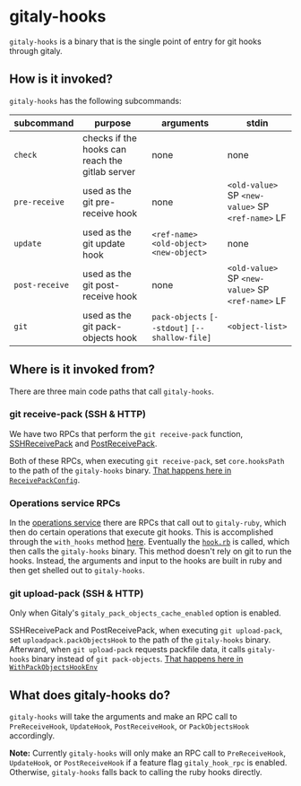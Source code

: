 # gitaly-hooks

`gitaly-hooks` is a binary that is the single point of entry for git hooks through gitaly.

## How is it invoked?

`gitaly-hooks` has the following subcommands:

| subcommand   | purpose                                         | arguments                            | stdin                                       |
|--------------|-------------------------------------------------|--------------------------------------|---------------------------------------------|
| `check`        | checks if the hooks can reach the gitlab server | none                                 | none                                        |
| `pre-receive`  | used as the git pre-receive hook                | none                                 | `<old-value>` SP `<new-value>` SP `<ref-name>` LF |
| `update`       | used as the git update hook                     | `<ref-name>` `<old-object>` `<new-object>` | none
| `post-receive` | used as the git post-receive hook               | none                                 | `<old-value>` SP `<new-value>` SP `<ref-name>` LF |
| `git`          | used as the git pack-objects hook               | `pack-objects` `[--stdout]` `[--shallow-file]` | `<object-list>` |

## Where is it invoked from?

There are three main code paths that call `gitaly-hooks`.

### git receive-pack (SSH & HTTP)

We have two RPCs that perform the `git receive-pack` function, [SSHReceivePack](https://gitlab.com/gitlab-org/gitaly/-/blob/master/internal/service/ssh/receive_pack.go) and [PostReceivePack](https://gitlab.com/gitlab-org/gitaly/-/blob/master/internal/service/smarthttp/receive_pack.go).

Both of these RPCs, when executing `git receive-pack`, set `core.hooksPath` to the path of the `gitaly-hooks` binary. [That happens here in `ReceivePackConfig`](https://gitlab.com/gitlab-org/gitaly/-/blob/master/internal/git/receivepack.go).

### Operations service RPCs

In the [operations service](https://gitlab.com/gitlab-org/gitaly/-/tree/master/internal/service/operations) there are RPCs that call out to `gitaly-ruby`, which then do certain operations that execute git hooks.
This is accomplished through the `with_hooks` method [here](https://gitlab.com/gitlab-org/gitaly/-/blob/master/ruby/lib/gitlab/git/operation_service.rb). Eventually the [`hook.rb`](https://gitlab.com/gitlab-org/gitaly/-/blob/master/ruby/lib/gitlab/git/hook.rb) is
called, which then calls the `gitaly-hooks` binary. This method doesn't rely on git to run the hooks. Instead, the arguments and input to the
hooks are built in ruby and then get shelled out to `gitaly-hooks`.

### git upload-pack (SSH & HTTP)

Only when Gitaly's `gitaly_pack_objects_cache_enabled` option is enabled.

SSHReceivePack and PostReceivePack, when executing `git upload-pack`, set `uploadpack.packObjectsHook` to the path of the `gitaly-hooks` binary. Afterward, when `git upload-pack` requests packfile data, it calls `gitaly-hooks` binary instead of `git pack-objects`. [That happens here in `WithPackObjectsHookEnv`](https://gitlab.com/gitlab-org/gitaly/-/blob/master/internal/git/hooks_options.go#L54)

## What does gitaly-hooks do?

`gitaly-hooks` will take the arguments and make an RPC call to `PreReceiveHook`, `UpdateHook`, `PostReceiveHook`, or `PackObjectsHook` accordingly.

**Note:**
Currently `gitaly-hooks` will only make an RPC call to `PreReceiveHook`, `UpdateHook`, or `PostReceiveHook` if a feature flag `gitaly_hook_rpc` is enabled. Otherwise, `gitaly-hooks` falls back to calling the ruby hooks directly.
